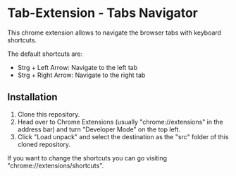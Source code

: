 # Tab-Extension - Tabs Navigator

 This chrome extension allows to navigate the browser tabs with keyboard shortcuts. 
 
The default shortcuts are:
- Strg + Left Arrow: Navigate to the left tab
- Strg + Right Arrow: Navigate to the right tab

## Installation

1. Clone this repository.
2. Head over to Chrome Extensions (usually "chrome://extensions" in the address bar) and turn "Developer Mode" on the top left.
3. Click "Load unpack" and select the destination as the "src" folder of this cloned repository.

If you want to change the shortcuts you can go visiting "chrome://extensions/shortcuts". 



